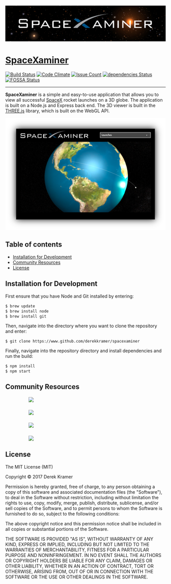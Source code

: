 ![SpaceXaminer](readme-src/banner.png)  

# [SpaceXaminer](https://www.github.com/derekkramer/spacexaminer "SpaceXaminer")

[![Build Status](https://travis-ci.org/derekkramer/spacexaminer.svg?branch=master)](https://travis-ci.org/derekkramer/spacexaminer)
[![Code Climate](https://codeclimate.com/github/derekkramer/spacexaminer/badges/gpa.svg)](https://codeclimate.com/github/derekkramer/spacexaminer)
[![Issue Count](https://codeclimate.com/github/derekkramer/spacexaminer/badges/issue_count.svg)](https://codeclimate.com/github/derekkramer/spacexaminer)
[![dependencies Status](https://david-dm.org/expressjs/express/status.svg)](https://david-dm.org/expressjs/express)
[![FOSSA Status](https://app.fossa.io/api/projects/git%2Bhttps%3A%2F%2Fgithub.com%2Fderekkramer%2Fspacexaminer.svg?type=shield)](https://app.fossa.io/projects/git%2Bhttps%3A%2F%2Fgithub.com%2Fderekkramer%2Fspacexaminer?ref=badge_shield)

---

**SpaceXaminer** is a simple and easy-to-use application that allows you to view all successful [SpaceX](https://spacex.com) rocket launches on a 3D globe. The application is built on a Node.js and Express back end. The 3D viewer is built in the [THREE.js](https://threejs.org) library, which is built on the WebGL API.

![Screenshot](readme-src/screenshot.png)

## Table of contents

- [Installation for Development](#Installation)
- [Community Resources](#Resources)
- [License](#License)

## <a name="Installation"><a>Installation for Development

First ensure that you have Node and Git installed by entering:

```
$ brew update
$ brew install node
$ brew install git
```

Then, navigate into the directory where you want to clone the repository and enter:

```
$ git clone https://www.github.com/derekkramer/spacexaminer
```

Finally, navigate into the repository directory and install dependencies and run the build:

```
$ npm install
$ npm start
```

## <a name="Resources"><a>Community Resources

##### &emsp;&emsp;&emsp;&emsp;&emsp; [<img src="https://upload.wikimedia.org/wikipedia/commons/thumb/7/7e/Node.js_logo_2015.svg/591px-Node.js_logo_2015.svg.png" height="50" align="top">](https://nodejs.org)
##### &emsp;&emsp;&emsp;&emsp;&emsp; [<img src="http://www.amt.in/img/services/express.png" height="50" align="top">](https://expressjs.com)
##### &emsp;&emsp;&emsp;&emsp;&emsp; [<img src="http://www.pixelstech.net/article/images/three_logo.jpg" height="50" align="top">](https://threejs.org)
##### &emsp;&emsp;&emsp;&emsp;&emsp; [<img src="https://upload.wikimedia.org/wikipedia/commons/thumb/2/25/WebGL_Logo.svg/1443px-WebGL_Logo.svg.png" height="50" align="top">](https://www.khronos.org/webgl/)

## <a name="License"><a>License

The MIT License (MIT)

Copyright &copy; 2017 Derek Kramer

Permission is hereby granted, free of charge, to any person obtaining a copy of this software and associated documentation files (the "Software"), to deal in the Software without restriction, including without limitation the rights to use, copy, modify, merge, publish, distribute, sublicense, and/or sell copies of the Software, and to permit persons to whom the Software is furnished to do so, subject to the following conditions:

The above copyright notice and this permission notice shall be included in all copies or substantial portions of the Software.

THE SOFTWARE IS PROVIDED "AS IS", WITHOUT WARRANTY OF ANY KIND, EXPRESS OR IMPLIED, INCLUDING BUT NOT LIMITED TO THE WARRANTIES OF MERCHANTABILITY, FITNESS FOR A PARTICULAR PURPOSE AND NONINFRINGEMENT. IN NO EVENT SHALL THE AUTHORS OR COPYRIGHT HOLDERS BE LIABLE FOR ANY CLAIM, DAMAGES OR OTHER LIABILITY, WHETHER IN AN ACTION OF CONTRACT, TORT OR OTHERWISE, ARISING FROM, OUT OF OR IN CONNECTION WITH THE SOFTWARE OR THE USE OR OTHER DEALINGS IN THE SOFTWARE.
